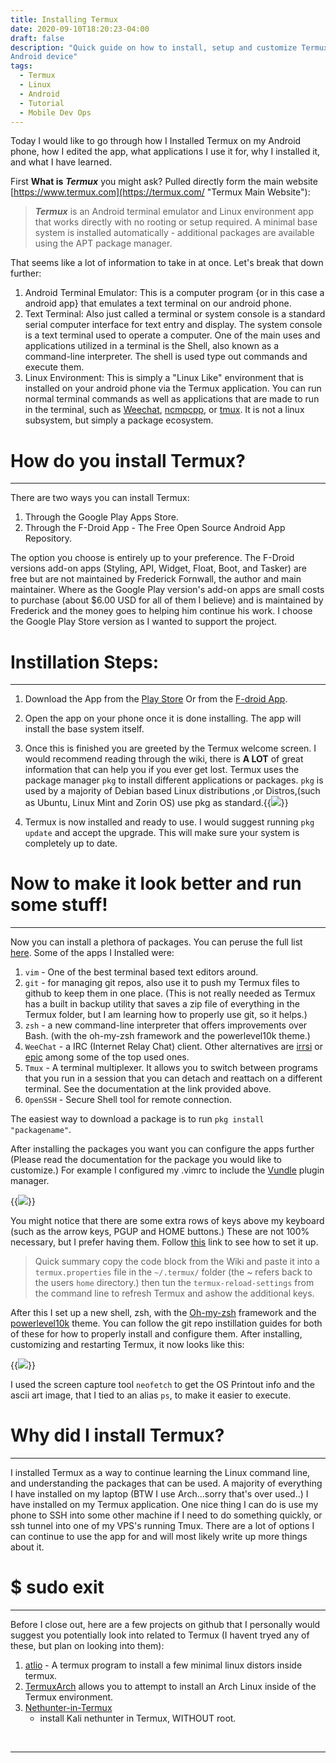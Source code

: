 ```yaml
---
title: Installing Termux
date: 2020-09-10T18:20:23-04:00
draft: false
description: "Quick guide on how to install, setup and customize Termux on an
Android device"
tags:
  - Termux
  - Linux
  - Android
  - Tutorial
  - Mobile Dev Ops
---
```


Today I would like to go through how I Installed Termux on my Android phone,
how I edited the app, what applications I use it for, why I installed it, and what I have learned.

First **What is** ***Termux*** you might ask? Pulled directly form the main
website [https://www.termux.com](https://termux.com/ "Termux Main Website"):

> ***Termux*** is an Android terminal emulator and Linux environment app that
> works directly with no rooting or setup required. A minimal base system is
> installed automatically - additional packages are available using the APT
> package manager.

That seems like a lot of information to take in at once. Let's break that down
further:

1. Android Terminal Emulator: This is a computer program {or in this case
a android app} that emulates a text terminal on our android phone.
2. Text Terminal:  Also just called a terminal or system console is a standard
serial computer interface for text entry and display. The system console is
a text terminal used to operate a computer. One of the main uses and
applications utilized in a terminal is the Shell, also known as a command-line
interpreter. The shell is used type out commands and execute them.
3. Linux Environment: This is simply a "Linux Like" environment that is
installed on your android phone via the Termux application. You can run normal
terminal commands as well as applications that are made to run in the terminal,
such as [Weechat](https://weechat.org/),
[ncmpcpp](https://wiki.archlinux.org/index.php/Ncmpcpp), or
[tmux](https://github.com/tmux/tmux/wiki).  It is not a linux subsystem, but
simply a package ecosystem.

# How do you install Termux?
----

There are two ways you can install Termux:
1. Through the Google Play Apps Store.
2. Through the F-Droid App - The Free Open Source Android App Repository.

The option you choose is entirely up to your preference. The F-Droid versions
add-on apps (Styling, API, Widget, Float, Boot, and Tasker) are free but are
not maintained by Frederick Fornwall, the author and main maintainer. Where as
the Google Play version's add-on apps are small costs to purchase (about $6.00 USD for all
of them I believe) and is maintained by Frederick and the money goes to helping him continue
his work. I choose the Google Play Store version as I wanted to support the
project.

# Instillation Steps:
----

1. Download the App from the [Play Store](https://play.google.com/store/apps/details?id=com.termux) Or from the [F-droid App](https://f-droid.org/packages/com.termux).
2. Open the app on your phone once it is done installing. The app will install
   the base system itself. 
3. Once this is finished you are greeted by the Termux welcome screen. I would recommend reading
   through the wiki,  there is **A LOT** of great information that
   can help you if you ever get lost. Termux uses the package manager `pkg` to
   install different applications or packages. `pkg` is used by a majority of
   Debian based Linux distributions ,or Distros,(such as Ubuntu, Linux Mint and
   Zorin OS) use pkg as standard.{{<image src="/images/Welcome_Screen.jpeg" position="center" >}}

4. Termux is now installed and ready to use. I would suggest running `pkg update` and accept the upgrade. This will make sure your system is completely up to date.

# Now to make it look better and run some stuff!
----

Now you can install a plethora of packages. You can peruse the full list
[here](https://github.com/termux/termux-packages/tree/master/packages). Some of
the apps I Installed were: 
1. `vim` - One of the best terminal based text editors around.
2. `git` - for managing git repos, also use it to push my Termux files to github
   to keep them in one place. (This is not really needed as Termux has a built
   in backup utility that saves a zip file of everything in the Termux
   folder, but I am learning how to properly use git, so it helps.)
3. `zsh` - a new command-line interpreter that offers improvements over Bash. (with the oh-my-zsh framework and the powerlevel10k theme.)
4. `WeeChat` - a IRC (Internet Relay Chat) client. Other alternatives are
   [irrsi](https://irssi.org/) or [epic](http://www.epicsol.org/) among some of
   the top used ones.
5. `Tmux` - A terminal multiplexer. It allows you to switch between programs that
   you run in a session that you can detach and reattach on a different
   terminal. See the documentation at the link provided above. 
6. `OpenSSH` - Secure Shell tool for remote connection.

The easiest way to download a package is to run `pkg install "packagename"`. 

After installing the packages you want you can configure the apps further
(Please read the documentation for the package you would like to customize.)
For example I configured my .vimrc to include the
[Vundle](https://github.com/VundleVim/Vundle.vim) plugin manager.

{{<image src="/images/Termux_vim.jpg" position="center" >}}

You might notice that there are some extra rows of keys above my keyboard (such as the arrow keys, PGUP
and HOME buttons.) These are not 100% necessary, but I prefer having them.
Follow
[this](https://wiki.termux.com/wiki/Touch_Keyboard#:~:text=Extra%20Keys%20Row,Q%20or%20Volume%20Up%2BK.) link to see how to set it up.

> Quick summary copy the code block from the Wiki and paste it into a `termux.properties` file in the `~/.termux/` folder (the ~ refers back to the users `home` directory.) then tun the `termux-reload-settings` from the command line to refresh Termux and ashow the additional keys. 

After this I set up a new shell, zsh, with the [Oh-my-zsh](https://ohmyz.sh/) framework and the [powerlevel10k](https://github.com/romkatv/powerlevel10k) theme. You can
follow the git repo instillation guides for both of these for how to properly
install and configure them. After installing, customizing and restarting
Termux, it now looks like this:

{{<image src="/images/Screenshot_Termux.jpg" position="center" >}}

I used the screen capture tool `neofetch` to get the OS Printout info and the
ascii art image, that I tied to an alias `ps`, to make it easier to execute.

# Why did I install Termux?
-----

I installed Termux as a way to continue learning the Linux command line, and
understanding the packages that can be used. A majority of everything I have
installed on my laptop (BTW I use Arch...sorry that's over used..) I have
installed on my Termux application. One nice thing I can do is use my phone to
SSH into some other machine if I need to do something quickly, or ssh tunnel
into one of my VPS's running Tmux. There are a lot of options I can continue to
use the app for and will most likely write up more things about it.

# $ sudo exit
-----

Before I close out, here are a few projects on github that I personally would suggest you potentially look into related to Termux (I havent tryed any of these, but plan on looking into them):

1. [atlio](https://github.com/YadominJinta/atilo) - A termux program to install
   a few minimal linux distors inside termux.
2. [TermuxArch](https://github.com/SDRausty/TermuxArch) allows you to attempt
   to install an Arch Linux inside of the Termux environment. 
3. [Nethunter-in-Termux](https://github.com/Hax4us/Nethunter-In-Termux)
   - install Kali nethunter in Termux, WITHOUT root. 

&nbsp;
&nbsp;
&nbsp;

-----

